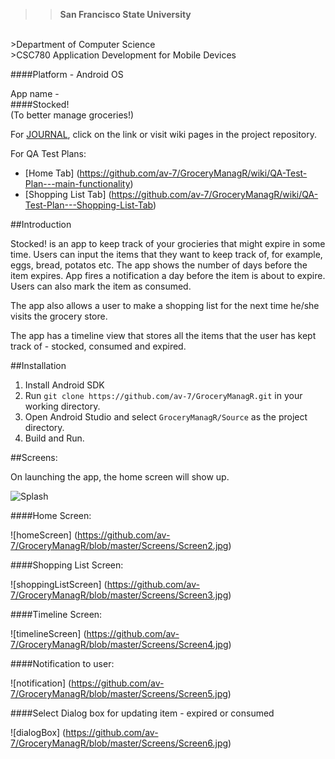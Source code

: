 >>**San Francisco State University**
<br/>
>Department of Computer Science
<br/>
>CSC780 Application Development for Mobile Devices

####Platform - Android OS

App name -
<br/>
####Stocked!
 <br/>
(To better manage groceries!)

For [JOURNAL](https://github.com/av-7/GroceryManagR/wiki/JOURNAL), click on the link or visit wiki pages in the project repository.

For QA Test Plans:
- [Home Tab] (https://github.com/av-7/GroceryManagR/wiki/QA-Test-Plan---main-functionality)
- [Shopping List Tab] (https://github.com/av-7/GroceryManagR/wiki/QA-Test-Plan---Shopping-List-Tab)

##Introduction

Stocked! is an app to keep track of your grocieries that might expire in some time. Users can input the items that they want to keep track of, for example, eggs, bread, potatos etc. The app shows the number of days before the item expires. App fires a notification a day before the item is about to expire. Users can also mark the item as consumed.

The app also allows a user to make a shopping list for the next time he/she visits the grocery store. 

The app has a timeline view that stores all the items that the user has kept track of - stocked, consumed and expired.

##Installation

1. Install Android SDK
2. Run ```git clone https://github.com/av-7/GroceryManagR.git``` in your working directory.
3. Open Android Studio and select ```GroceryManagR/Source``` as the project directory.
4. Build and Run.

##Screens:

On launching the app, the home screen will show up.

![Splash](https://github.com/av-7/GroceryManagR/blob/master/Screens/Screen1.jpg)

####Home Screen:

![homeScreen] (https://github.com/av-7/GroceryManagR/blob/master/Screens/Screen2.jpg)

####Shopping List Screen:

![shoppingListScreen] (https://github.com/av-7/GroceryManagR/blob/master/Screens/Screen3.jpg)

####Timeline Screen:

![timelineScreen] (https://github.com/av-7/GroceryManagR/blob/master/Screens/Screen4.jpg)

####Notification to user:

![notification] (https://github.com/av-7/GroceryManagR/blob/master/Screens/Screen5.jpg)

####Select Dialog box for updating item - expired or consumed

![dialogBox] (https://github.com/av-7/GroceryManagR/blob/master/Screens/Screen6.jpg)

